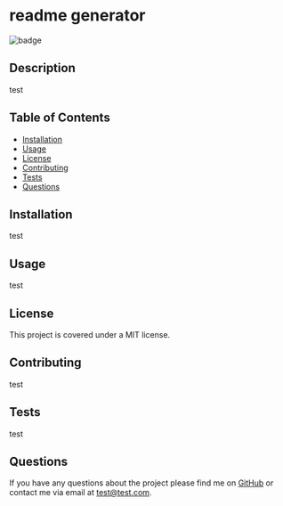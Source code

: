 # readme generator
  ![badge](https://img.shields.io/badge/license-MIT-blue.svg)
  ## Description
  test
  ## Table of Contents
  * <a href="#installation">Installation</a>
  * <a href="#usage">Usage</a>
  * <a href="#license">License</a>
  * <a href="#contributing">Contributing</a>
  * <a href="#tests">Tests</a>
  * <a href="#questions">Questions</a>

  ## Installation
  test
  ## Usage
  test
  ## License
  This project is covered under a MIT license. 
  ## Contributing
  test
  ## Tests 
  test
  ## Questions
  If you have any questions about the project please find me on <a href= "https://github.com/test">GitHub</a> or contact me via email at test@test.com.


